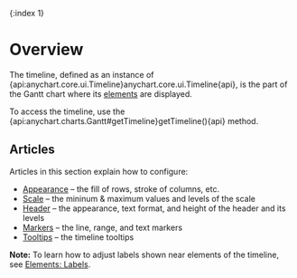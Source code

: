 {:index 1}
# Overview

The timeline, defined as an instance of {api:anychart.core.ui.Timeline}anychart.core.ui.Timeline{api}, is the part of the Gantt chart where its [elements](Elements) are displayed.

To access the timeline, use the {api:anychart.charts.Gantt#getTimeline}getTimeline(){api} method.

## Articles

Articles in this section explain how to configure:

* [Appearance](Appearance) – the fill of rows, stroke of columns, etc.
* [Scale](Scale) – the mininum & maximum values and levels of the scale
* [Header](Header) – the appearance, text format, and height of the header and its levels
* [Markers](Markers) – the line, range, and text markers
* [Tooltips](Tooltips) – the timeline tooltips

**Note:** To learn how to adjust labels shown near elements of the timeline, see [Elements: Labels](../Elements/Labels).